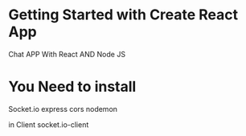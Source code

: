 # Getting Started with Create React App

Chat APP With React AND Node JS 

# You Need to install
Socket.io
express
cors
nodemon

in Client socket.io-client

